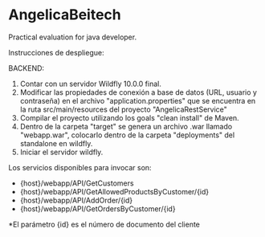 # AngelicaBeitech
Practical evaluation for java developer.

Instrucciones de despliegue:

BACKEND:
1. Contar con un servidor Wildfly 10.0.0 final.
2. Modificar las propiedades de conexión a base de datos (URL, usuario y contraseña) en el archivo "application.properties" que se encuentra en la ruta src/main/resources del proyecto "AngelicaRestService"
3. Compilar el proyecto utilizando los goals "clean install" de Maven.
4. Dentro de la carpeta "target" se genera un archivo .war llamado "webapp.war", colocarlo dentro de la carpeta "deployments" del standalone en wildfly.
5. Iniciar el servidor wildfly.

Los servicios disponibles para invocar son:

- {host}/webapp/API/GetCustomers
- {host}/webapp/API/GetAllowedProductsByCustomer/{id}
- {host}/webapp/API/AddOrder/{id}
- {host}/webapp/API/GetOrdersByCustomer/{id}

*El parámetro {id} es el número de documento del cliente
